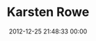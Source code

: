 ---
title: "Karsten Rowe"
date: 2012-12-25 21:48:33 00:00
permalink: /karstenrowe
twitter: "karstenrowe"
likes: [1421,1431,43]
id: 1707
gravatar: "http://www.gravatar.com/avatar/f3434bf056ebe68b4791be01fba6c2eb"
---